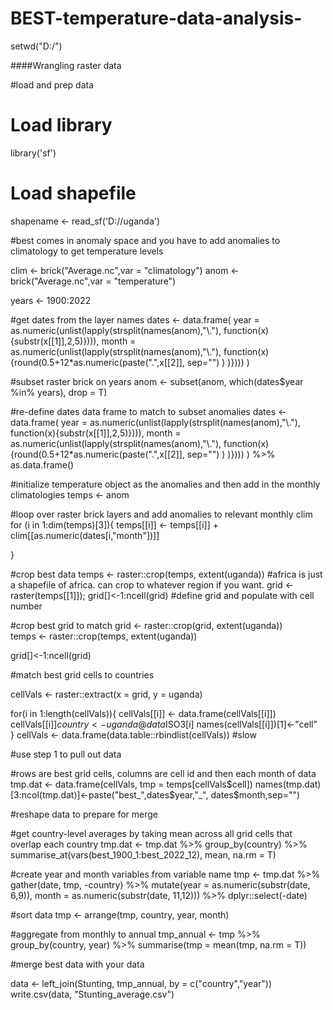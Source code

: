 # BEST-temperature-data-analysis-
setwd("D:/")

####Wrangling raster data

#load and prep data

# Load library
library('sf')

# Load shapefile
shapename <- read_sf('D://uganda')

#best comes in anomaly space and you have to add anomalies to climatology to get temperature levels

clim <- brick("Average.nc",var = "climatology")
anom <-brick("Average.nc",var = "temperature")


years <- 1900:2022


#get dates from the layer names
dates <- data.frame(
  year = as.numeric(unlist(lapply(strsplit(names(anom),"\\."),
                                  function(x){substr(x[[1]],2,5)}))),
  month = as.numeric(unlist(lapply(strsplit(names(anom),"\\."),
                                   function(x){round(0.5+12*as.numeric(paste(".",x[[2]], sep="") ) )})))
)

#subset raster brick on years
anom <- subset(anom, which(dates$year %in% years), drop = T)


#re-define dates data frame to match to subset anomalies
dates <- data.frame(
  year = as.numeric(unlist(lapply(strsplit(names(anom),"\\."),
                                  function(x){substr(x[[1]],2,5)}))),
  month = as.numeric(unlist(lapply(strsplit(names(anom),"\\."),
                                   function(x){round(0.5+12*as.numeric(paste(".",x[[2]], sep="") ) )})))
) %>% as.data.frame()



#initialize temperature object as the anomalies and then add in the monthly climatologies
temps <- anom

#loop over raster brick layers and add anomalies to relevant monthly clim
for (i in 1:dim(temps)[3]){	
  temps[[i]] <- temps[[i]] + clim[[as.numeric(dates[i,"month"])]]
  
}					

#crop best data
temps <- raster::crop(temps, extent(uganda)) #africa is just a shapefile of africa. can crop to whatever region if you want.
grid <- raster(temps[[1]]); grid[]<-1:ncell(grid) #define grid and populate with cell number

#crop best grid to match
grid <- raster::crop(grid, extent(uganda))	
temps <- raster::crop(temps, extent(uganda))

grid[]<-1:ncell(grid)


#match best grid cells to countries            


cellVals <- raster::extract(x = grid, y = uganda)

for(i in 1:length(cellVals)){
  cellVals[[i]] <- data.frame(cellVals[[i]])
  cellVals[[i]]$country <- uganda@data$ISO3[i]
  names(cellVals[[i]])[1]<-"cell"  
}
cellVals <- data.frame(data.table::rbindlist(cellVals)) #slow

#use step 1 to pull out data          

#rows are best grid cells, columns are cell id and then each month of data
tmp.dat <- data.frame(cellVals, tmp = temps[cellVals$cell])
names(tmp.dat)[3:ncol(tmp.dat)]<-paste("best_",dates$year,"_", dates$month,sep="")



#reshape data to prepare for merge        

#get country-level averages by taking mean across all grid cells that overlap each country
tmp.dat <- tmp.dat %>% group_by(country) %>% summarise_at(vars(best_1900_1:best_2022_12), mean, na.rm = T)

#create year and month variables from variable name
tmp <- tmp.dat %>% gather(date, tmp, -country) %>% 
  mutate(year = as.numeric(substr(date, 6,9)),
         month = as.numeric(substr(date, 11,12))) %>% 
  dplyr::select(-date)


#sort data
tmp <- arrange(tmp, country, year, month)

#aggregate from monthly to annual
tmp_annual <- tmp %>% group_by(country, year) %>% summarise(tmp = mean(tmp, na.rm = T))



#merge best data with your data

data <- left_join(Stunting, tmp_annual, by = c("country","year"))
write.csv(data, "Stunting_average.csv")
